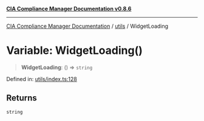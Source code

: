 [**CIA Compliance Manager Documentation v0.8.6**](../../README.md)

***

[CIA Compliance Manager Documentation](../../modules.md) / [utils](../README.md) / WidgetLoading

# Variable: WidgetLoading()

> **WidgetLoading**: () => `string`

Defined in: [utils/index.ts:128](https://github.com/Hack23/cia-compliance-manager/blob/050a250237d6f621490781dbdf95155919f35aed/src/utils/index.ts#L128)

## Returns

`string`
